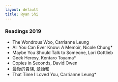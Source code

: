 ```yaml
---
layout: default
title: Ryan Shi
---
```

### Readings 2019

- The Wondrous Woo, Carrianne Leung
- All You Can Ever Know: A Memoir, Nicole Chung\*
- Maybe You Should Talk to Someone, Lori Gottlieb
- Geek Heresy, Kentaro Toyama\*
- Copies in Seconds, David Owen
- 最後的貴族, 章詒和
- That Time I Loved You, Carrianne Leung\*
